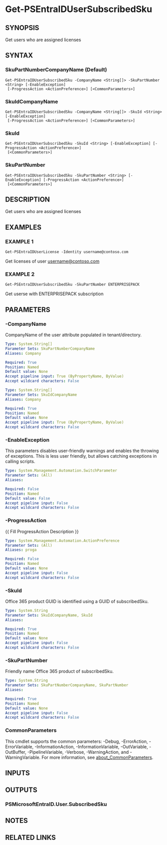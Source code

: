 ﻿---
external help file: PSMicrosoftEntraID-help.xml
Module Name: PSMicrosoftEntraID
online version:
schema: 2.0.0
---

# Get-PSEntraIDUserSubscribedSku

## SYNOPSIS
Get users who are assigned licenses

## SYNTAX

### SkuPartNumberCompanyName (Default)
```
Get-PSEntraIDUserSubscribedSku -CompanyName <String[]> -SkuPartNumber <String> [-EnableException]
 [-ProgressAction <ActionPreference>] [<CommonParameters>]
```

### SkuIdCompanyName
```
Get-PSEntraIDUserSubscribedSku -CompanyName <String[]> -SkuId <String> [-EnableException]
 [-ProgressAction <ActionPreference>] [<CommonParameters>]
```

### SkuId
```
Get-PSEntraIDUserSubscribedSku -SkuId <String> [-EnableException] [-ProgressAction <ActionPreference>]
 [<CommonParameters>]
```

### SkuPartNumber
```
Get-PSEntraIDUserSubscribedSku -SkuPartNumber <String> [-EnableException] [-ProgressAction <ActionPreference>]
 [<CommonParameters>]
```

## DESCRIPTION
Get users who are assigned licenses

## EXAMPLES

### EXAMPLE 1
```
Get-PSEntraIDUserLicense -Identity username@contoso.com
```

Get licenses of user username@contoso.com

### EXAMPLE 2
```
Get-PSEntraIDUserSubscribedSku -SkuPartNumber ENTERPRISEPACK
```

Get userse with ENTERPRISEPACK subscription

## PARAMETERS

### -CompanyName
CompanyName of the user attribute populated in tenant/directory.

```yaml
Type: System.String[]
Parameter Sets: SkuPartNumberCompanyName
Aliases: Company

Required: True
Position: Named
Default value: None
Accept pipeline input: True (ByPropertyName, ByValue)
Accept wildcard characters: False
```

```yaml
Type: System.String[]
Parameter Sets: SkuIdCompanyName
Aliases: Company

Required: True
Position: Named
Default value: None
Accept pipeline input: True (ByPropertyName, ByValue)
Accept wildcard characters: False
```

### -EnableException
This parameters disables user-friendly warnings and enables the throwing of exceptions.
This is less user friendly,
but allows catching exceptions in calling scripts.

```yaml
Type: System.Management.Automation.SwitchParameter
Parameter Sets: (All)
Aliases:

Required: False
Position: Named
Default value: False
Accept pipeline input: False
Accept wildcard characters: False
```

### -ProgressAction
{{ Fill ProgressAction Description }}

```yaml
Type: System.Management.Automation.ActionPreference
Parameter Sets: (All)
Aliases: proga

Required: False
Position: Named
Default value: None
Accept pipeline input: False
Accept wildcard characters: False
```

### -SkuId
Office 365 product GUID is identified using a GUID of subscribedSku.

```yaml
Type: System.String
Parameter Sets: SkuIdCompanyName, SkuId
Aliases:

Required: True
Position: Named
Default value: None
Accept pipeline input: False
Accept wildcard characters: False
```

### -SkuPartNumber
Friendly name Office 365 product of subscribedSku.

```yaml
Type: System.String
Parameter Sets: SkuPartNumberCompanyName, SkuPartNumber
Aliases:

Required: True
Position: Named
Default value: None
Accept pipeline input: False
Accept wildcard characters: False
```

### CommonParameters
This cmdlet supports the common parameters: -Debug, -ErrorAction, -ErrorVariable, -InformationAction, -InformationVariable, -OutVariable, -OutBuffer, -PipelineVariable, -Verbose, -WarningAction, and -WarningVariable. For more information, see [about_CommonParameters](http://go.microsoft.com/fwlink/?LinkID=113216).

## INPUTS

## OUTPUTS

### PSMicrosoftEntraID.User.SubscribedSku
## NOTES

## RELATED LINKS
